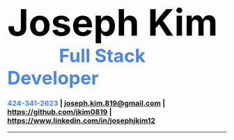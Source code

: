 # <span style="color: black;font-size: 3em;font-weight: bold;">Joseph Kim</span> &emsp;&emsp;&emsp;&emsp; <span style="color: #4A86E8;font-size: 1.5em;">Full Stack Developer</span>

### <span style="color: #4A86E8;">424-341-2623</span> | <span style="color: #4A86E8;">joseph.kim.819@gmail.com</span> | <span style="color: #4A86E8;">https://github.com/jkim0819</span> | <span style="color: #4A86E8;">https://www.linkedin.com/in/josephjkim12</span>

---
